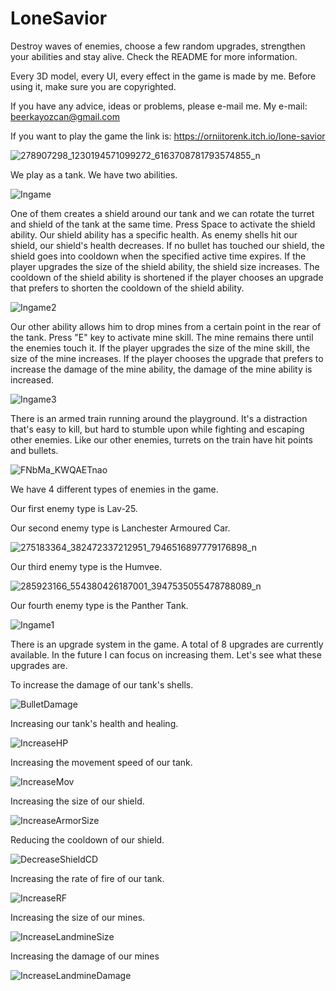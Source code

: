 # LoneSavior
Destroy waves of enemies, choose a few random upgrades, strengthen your abilities and stay alive. Check the README for more information.

Every 3D model, every UI, every effect in the game is made by me.
Before using it, make sure you are copyrighted. 

If you have any advice, ideas or problems, please e-mail me. My e-mail: beerkayozcan@gmail.com

If you want to play the game the link is: https://orniitorenk.itch.io/lone-savior

![278907298_1230194571099272_6163708781793574855_n](https://user-images.githubusercontent.com/77323644/186819734-c1072f74-d6e1-499d-a96c-a2fe544897e2.jpg)

We play as a tank. We have two abilities.

![Ingame](https://user-images.githubusercontent.com/77323644/186807869-12d6ef3f-2d58-45ef-9d65-9ae4b82cc713.jpg)

One of them creates a shield around our tank and we can rotate the turret and shield of the tank at the same time.
Press Space to activate the shield ability.
Our shield ability has a specific health. As enemy shells hit our shield, our shield's health decreases. If no bullet has touched our shield, the shield goes into cooldown when the specified active time expires.
If the player upgrades the size of the shield ability, the shield size increases.
The cooldown of the shield ability is shortened if the player chooses an upgrade that prefers to shorten the cooldown of the shield ability.


![Ingame2](https://user-images.githubusercontent.com/77323644/186809029-53f39436-707e-469f-b6e3-b31d3f4574ae.jpg)

Our other ability allows him to drop mines from a certain point in the rear of the tank.
Press "E" key to activate mine skill.
The mine remains there until the enemies touch it.
If the player upgrades the size of the mine skill, the size of the mine increases.
If the player chooses the upgrade that prefers to increase the damage of the mine ability, the damage of the mine ability is increased.

![Ingame3](https://user-images.githubusercontent.com/77323644/186813839-59415fac-d074-4f07-abc5-c7f1cd2d68f8.jpg)

There is an armed train running around the playground. It's a distraction that's easy to kill, but hard to stumble upon while fighting and escaping other enemies.
Like our other enemies, turrets on the train have hit points and bullets.

![FNbMa_KWQAETnao](https://user-images.githubusercontent.com/77323644/186816573-eb9b7d1d-3479-4565-b391-cfbb1fe2d997.jpeg)

We have 4 different types of enemies in the game.

Our first enemy type is Lav-25. 

Our second enemy type is Lanchester Armoured Car.

![275183364_382472337212951_7946516897779176898_n](https://user-images.githubusercontent.com/77323644/186818270-b8165efc-594f-46c4-a3aa-6e65eef0363c.jpg)

Our third enemy type is the Humvee.

![285923166_554380426187001_3947535055478788089_n](https://user-images.githubusercontent.com/77323644/186818957-8a6c891c-f602-4dc2-a088-654570078f1c.jpg)

Our fourth enemy type is the Panther Tank.

![Ingame1](https://user-images.githubusercontent.com/77323644/186809862-1d8158ec-4bdf-45bb-bf63-07f8744ef9f5.jpg)

There is an upgrade system in the game. A total of 8 upgrades are currently available. In the future I can focus on increasing them. Let's see what these upgrades are.

To increase the damage of our tank's shells.

![BulletDamage](https://user-images.githubusercontent.com/77323644/186810816-5bdd33f4-c097-4f66-9b1e-430594437dee.jpg)

Increasing our tank's health and healing.

![IncreaseHP](https://user-images.githubusercontent.com/77323644/186810913-190fefd8-a54c-4e4a-86dd-9bca79199807.jpg)

Increasing the movement speed of our tank.

![IncreaseMov](https://user-images.githubusercontent.com/77323644/186810965-2b8713b2-054f-4693-a95f-669b60b8665f.jpg)

Increasing the size of our shield.

![IncreaseArmorSize](https://user-images.githubusercontent.com/77323644/186811026-19ce4494-a05f-4d68-8333-243525ca28cb.jpg)

Reducing the cooldown of our shield.

![DecreaseShieldCD](https://user-images.githubusercontent.com/77323644/186811069-ea5ca7c3-3137-40bf-a0c9-3a0954d03a70.jpg)

Increasing the rate of fire of our tank.

![IncreaseRF](https://user-images.githubusercontent.com/77323644/186811135-0fc915ef-15ff-45dc-af36-12118acd5697.jpg)

Increasing the size of our mines.

![IncreaseLandmineSize](https://user-images.githubusercontent.com/77323644/186811209-6911badf-4661-4126-9012-76f8e8629715.jpg)

Increasing the damage of our mines

![IncreaseLandmineDamage](https://user-images.githubusercontent.com/77323644/186811252-6e39bfa0-65da-4554-83d4-bfa96ff6b8b3.jpg)


